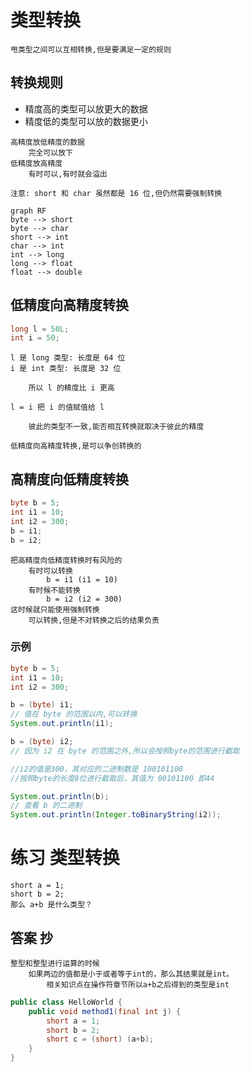 # 类型转换

```text
甩类型之间可以互相转换,但是要满足一定的规则
```

## 转换规则

* 精度高的类型可以放更大的数据
* 精度低的类型可以放的数据更小

```text
高精度放低精度的数据
    完全可以放下
低精度放高精度
    有时可以,有时就会溢出

注意: short 和 char 虽然都是 16 位,但仍然需要强制转换
```

```mermaid
graph RF
byte --> short
byte --> char
short --> int
char --> int
int --> long
long --> float
float --> double
```

## 低精度向高精度转换

```java
long l = 50L;
int i = 50;
```

```text
l 是 long 类型: 长度是 64 位
i 是 int 类型: 长度是 32 位

    所以 l 的精度比 i 更高

l = i 把 i 的值赋值给 l

    彼此的类型不一致,能否相互转换就取决于彼此的精度

低精度向高精度转换,是可以争创转换的
```

## 高精度向低精度转换

```java
byte b = 5;
int i1 = 10;
int i2 = 300;
b = i1;
b = i2;
```

```text
把高精度向低精度转换时有风险的
    有时可以转换
        b = i1 (i1 = 10)
    有时候不能转换
        b = i2 (i2 = 300)
这时候就只能使用强制转换
    可以转换,但是不对转换之后的结果负责
```

### 示例

```java
byte b = 5;
int i1 = 10;
int i2 = 300;

b = (byte) i1;
// 值在 byte 的范围以内,可以转换
System.out.println(i1);

b = (byte) i2;
// 因为 i2 在 byte 的范围之外,所以会按照byte的范围进行截取

//i2的值是300，其对应的二进制数是 100101100
//按照byte的长度8位进行截取后，其值为 00101100 即44

System.out.println(b);
// 查看 b 的二进制
System.out.println(Integer.toBinaryString(i2));
```

# 练习 类型转换

```text
short a = 1;
short b = 2;
那么 a+b 是什么类型？ 
```

## 答案 抄

```text
整型和整型进行运算的时候
    如果两边的值都是小于或者等于int的，那么其结果就是int。
        相关知识点在操作符章节所以a+b之后得到的类型是int 
```

```java
public class HelloWorld {
    public void method1(final int j) {
        short a = 1;
        short b = 2;
        short c = (short) (a+b);
    }
}
```